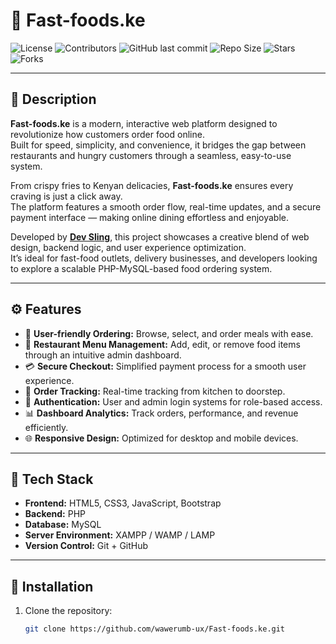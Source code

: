 # 🍔 Fast-foods.ke

![License](https://img.shields.io/badge/License-MIT-green.svg)
![Contributors](https://img.shields.io/badge/Contributors-1-brightgreen)
![GitHub last commit](https://img.shields.io/github/last-commit/wawerumb-ux/Fast-foods.ke)
![Repo Size](https://img.shields.io/github/repo-size/wawerumb-ux/Fast-foods.ke)
![Stars](https://img.shields.io/github/stars/wawerumb-ux/Fast-foods.ke?style=social)
![Forks](https://img.shields.io/github/forks/wawerumb-ux/Fast-foods.ke?style=social)

---

## 🧾 Description
**Fast-foods.ke** is a modern, interactive web platform designed to revolutionize how customers order food online.  
Built for speed, simplicity, and convenience, it bridges the gap between restaurants and hungry customers through a seamless, easy-to-use system.  

From crispy fries to Kenyan delicacies, **Fast-foods.ke** ensures every craving is just a click away.  
The platform features a smooth order flow, real-time updates, and a secure payment interface — making online dining effortless and enjoyable.  

Developed by **[Dev Sling](https://github.com/wawerumb-ux)**, this project showcases a creative blend of web design, backend logic, and user experience optimization.  
It’s ideal for fast-food outlets, delivery businesses, and developers looking to explore a scalable PHP-MySQL-based food ordering system.  

---

## ⚙️ Features
- 🛒 **User-friendly Ordering:** Browse, select, and order meals with ease.  
- 🍕 **Restaurant Menu Management:** Add, edit, or remove food items through an intuitive admin dashboard.  
- 💳 **Secure Checkout:** Simplified payment process for a smooth user experience.  
- 🚚 **Order Tracking:** Real-time tracking from kitchen to doorstep.  
- 🔐 **Authentication:** User and admin login systems for role-based access.  
- 📊 **Dashboard Analytics:** Track orders, performance, and revenue efficiently.  
- 🌐 **Responsive Design:** Optimized for desktop and mobile devices.

---

## 🧠 Tech Stack
- **Frontend:** HTML5, CSS3, JavaScript, Bootstrap  
- **Backend:** PHP  
- **Database:** MySQL  
- **Server Environment:** XAMPP / WAMP / LAMP  
- **Version Control:** Git + GitHub  

---

## 🚀 Installation
1. Clone the repository:  
   ```bash
   git clone https://github.com/wawerumb-ux/Fast-foods.ke.git
